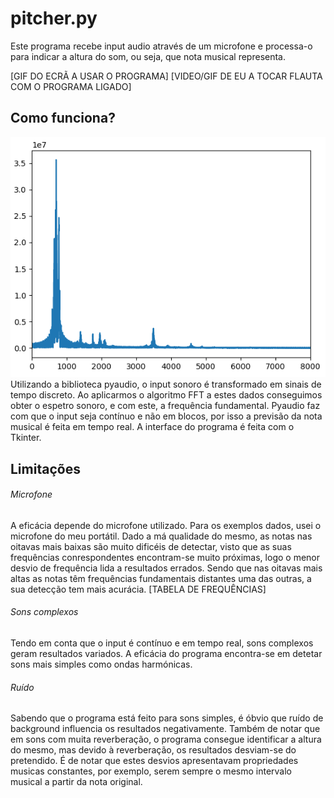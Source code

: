 # pitcher.py
Este programa recebe input audio através de um microfone e processa-o para indicar a altura do som, ou seja, que nota musical representa.

[GIF DO ECRÃ A USAR O PROGRAMA]
[VIDEO/GIF DE EU A TOCAR FLAUTA COM O PROGRAMA LIGADO]

## Como funciona?
![plot](https://github.com/guizado/pitcher.py/blob/main/media/plot.png?raw=true)
Utilizando a biblioteca pyaudio, o input sonoro é transformado em sinais de tempo discreto. Ao aplicarmos o algoritmo FFT a estes dados conseguimos obter o espetro sonoro, e com este, a frequência fundamental. Pyaudio faz com que o input seja contínuo e não em blocos, por isso a previsão da nota musical é feita em tempo real. A interface do programa é feita com o Tkinter.

## Limitações
###### Microfone
A eficácia depende do microfone utilizado. Para os exemplos dados, usei o microfone do meu portátil. Dado a má qualidade do mesmo, as notas nas oitavas mais baixas são muito dificéis de detectar, visto que as suas frequências conrespondentes encontram-se muito próximas, logo o menor desvio de frequência lida a resultados errados. Sendo que nas oitavas mais altas as notas têm frequências fundamentais distantes uma das outras, a sua detecção tem mais acurácia. 
[TABELA DE FREQUÊNCIAS]
###### Sons complexos
Tendo em conta que o input é contínuo e em tempo real, sons complexos geram resultados variados. A eficácia do programa encontra-se em detetar sons mais simples como ondas harmónicas.
###### Ruído
Sabendo que o programa está feito para sons simples, é óbvio que ruído de background influencia os resultados negativamente. Também de notar que em sons com muita reverberação, o programa consegue identificar a altura do mesmo, mas devido à reverberação, os resultados desviam-se do pretendido. É de notar que estes desvios apresentavam propriedades musicas constantes, por exemplo, serem sempre o mesmo intervalo musical a partir da nota original.
